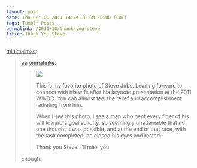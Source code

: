 ```yaml
---
layout: post
date: Thu Oct 06 2011 14:24:10 GMT-0500 (CDT)
tags: Tumblr Posts
permalink: /2011/10/thank-you-steve
title: Thank You Steve
---
```


[minimalmac](http://minimalmac.com/post/11090462530):

> [aaronmahnke](http://www.aaronmahnke.com/post/11082113453):
> 
> > ![](http://www.wetfrogstudios.com/bling/jobs.jpg)
> > 
> > This is my favorite photo of Steve Jobs. Leaning forward to connect with his wife after his keynote presentation at the 2011 WWDC. You can almost feel the relief and accomplishment radiating from him.
> > 
> > When I see this photo, I see a man who bent every fiber of his will toward a goal so lofty, so seemingly unattainable that no one thought it was possible, and at the end of that race, with the task completed, he closed his eyes and rested.
> > 
> > Thank you Steve. I’ll miss you.
> 
> Enough.
